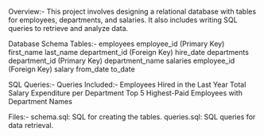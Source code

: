 Overview:-
This project involves designing a relational database with tables for employees, departments, and salaries. It also includes writing SQL queries to retrieve and analyze data. 

Database Schema  Tables:-
employees employee_id (Primary Key) first_name last_name department_id (Foreign Key) hire_date departments department_id (Primary Key) department_name salaries employee_id (Foreign Key) salary from_date to_date 

SQL Queries:-
Queries Included:-
Employees Hired in the Last Year 
Total Salary Expenditure per Department 
Top 5 Highest-Paid Employees with Department Names 

Files:- 
schema.sql: SQL for creating the tables. 
queries.sql: SQL queries for data retrieval. 
